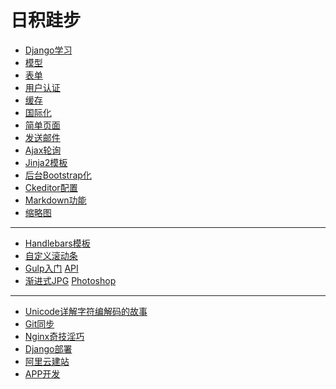 日积跬步
===
+ [Django学习](Web)
+ [模型](QuerySet)
+ [表单](Form)
+ [用户认证](Auth)
+ [缓存](Cache)
+ [国际化](I18N)
+ [简单页面](Flatpage)
+ [发送邮件](Email)
+ [Ajax轮询](Ajax)
+ [Jinja2模板](Jinja2)
+ [后台Bootstrap化](Bootstrap)
+ [Ckeditor配置](Ckeditor)
+ [Markdown功能](Markdown)
+ [缩略图](Thumb)
-------
+ [Handlebars模板](handlebars)
+ [自定义滚动条](http://manos.malihu.gr/jquery-custom-content-scroller/#configuration-section)
+ [Gulp入门](http://segmentfault.com/a/1190000000372547) [API](http://www.ydcss.com/archives/424)
+ [渐进式JPG](http://www.phperz.com/article/16/0123/38858.html) [Photoshop](http://www.jb51.net/photoshop/182198.html)
-------
+ [Unicode详解](http://www.ruanyifeng.com/blog/2014/12/unicode.html)[字符编解码的故事](http://www.imkevinyang.com/2009/02/%E5%AD%97%E7%AC%A6%E7%BC%96%E8%A7%A3%E7%A0%81%E7%9A%84%E6%95%85%E4%BA%8B%EF%BC%88ascii%EF%BC%8Cansi%EF%BC%8Cunicode%EF%BC%8Cutf-8%E5%8C%BA%E5%88%AB%EF%BC%89.html)
+ [Git同步](Git)
+ [Nginx奇技淫巧](Nginx)
+ [Django部署](Deploy)
+ [阿里云建站](aliyun)
+ [APP开发](WebApp)

